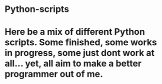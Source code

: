 # Python-scripts

# Here be a mix of different Python scripts. Some finished, some works in progress, some just dont work at all... yet, all aim to make a better programmer out of me. 
